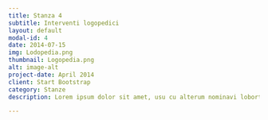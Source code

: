 ```yaml
---
title: Stanza 4
subtitle: Interventi logopedici
layout: default
modal-id: 4
date: 2014-07-15
img: Lodopedia.png
thumbnail: Logopedia.png
alt: image-alt
project-date: April 2014
client: Start Bootstrap
category: Stanze
description: Lorem ipsum dolor sit amet, usu cu alterum nominavi lobortis. At duo novum diceret. Tantas apeirian vix et, usu sanctus postulant inciderint ut, populo diceret necessitatibus in vim. Cu eum dicam feugiat noluisse.

---
```

